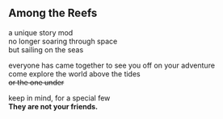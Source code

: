 ## Among the Reefs

a unique story mod <br />
no longer soaring through space <br />
but sailing on the seas

everyone has came together to see you off on your adventure <br />
come explore the world above the tides <br />
~~or the one under~~

keep in mind, for a special few <br />
**They are not your friends.**